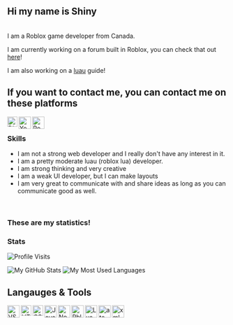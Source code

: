 <h2>Hi my name is Shiny</h2>
</br>
I am a Roblox game developer from Canada.

I am currently working on a forum built in Roblox, you can check that out <a href="https://www.roblox.com/games/6777501350/DuckBlox?refPageId=34e02a34-7b36-496a-8a9e-1fafc486b9f2">here</a>! 

I am also working on a <a href="https://roblox.github.io/luau/">luau</a> guide!

## If you want to contact me, you can contact me on these platforms

<a href="https://discord.com/users/760301818243842108"><img align="left" alt="Discord" width="23px" src="https://raw.githubusercontent.com/peterthehan/peterthehan/master/assets/discord.svg" /></a>

<a href="https://www.youtube.com/channel/UCgc17VJDBPHNOaQJ1PREECA"><img align="left" alt="YouTube" width="28px" src="https://cdn.discordapp.com/attachments/825045889449066498/825063511054614559/YouTube-Emblem.png" /></a>

<a href="https://www.roblox.com/users/665915051/profile"><img align="left" alt="Roblox" width="28px" src="https://cdn.discordapp.com/attachments/401509972049002506/827914019293757460/0eeeb19633422b1241f4306419a0f15f39d58de9.png" /></a>

<br />

### Skills
* I am not a strong web developer and I really don't have any interest in it.
* I am a pretty moderate luau (roblox lua) developer.
* I am strong thinking and very creative
* I am a weak UI developer, but I can make layouts
* I am very great to communicate with and share ideas as long as you can communicate good as well.

</br>

### These are my statistics!

### Stats
![Profile Visits](https://komarev.com/ghpvc/?username=shinyish&color=blue&label=Profile-Visits&width=26px)

![My GitHub Stats](https://github-readme-stats.vercel.app/api?username=shinyish&show_icons=true&theme=tokyonight)
![My Most Used Languages](https://github-readme-stats.vercel.app/api/top-langs?username=shinyish&show_icons=true&theme=tokyonight&layout=compact) 

## Langauges & Tools 
<a href="https://code.visualstudio.com/"><img align="left" alt="VScode" width="28px" src="https://cdn.discordapp.com/attachments/809031839032672327/813042483814596618/777960436187398168.png" /></a>

<a href="https://html.com/"><img align="left" alt="HTML" width="24px" src="https://cdn.discordapp.com/attachments/809031839032672327/814495978413490206/813909686449078353.png" /></a>

<a href="https://www.w3schools.com/css/css_intro.asp"><img align="left" alt="CSS" width="24px" src="https://cdn.discordapp.com/attachments/809031839032672327/814495960231051285/813909685542584321.png" /></a>

<a href="https://www.javascript.com/"><img align="left" alt="Java Script" width="28px" src="https://cdn.discordapp.com/attachments/809031839032672327/813041368371822632/584735430763741202.png" /></a>

<a href="https://nodejs.org/en/"><img align="left" alt="NodeJS" width="28px" src="https://cdn.discordapp.com/attachments/809031839032672327/813041964546785280/PikPng.com_js-logo-png_4309640.png" /></a>

<a href="https://www.roblox.com/create"><img align="left" alt="RblxStudio" width="28px" src="https://cdn.discordapp.com/attachments/825045889449066498/825060805811896410/340.png" /></a>

<a href="https://www.lua.org/"><img align="left" alt="Lua" width="28px" src="https://cdn.discordapp.com/attachments/825045889449066498/825066179793911878/1200px-Lua-Logo.png" /></a>

<a href="https://atom.io/"><img align="left" alt="atom" width="28px" src="https://cdn.discordapp.com/attachments/782651195311259661/841330417411162112/atom-logo.png"/></a>

<a href="https://www.xml.com/"><img allign="left" alt="xml" width="28px" src="https://cdn.iconscout.com/icon/free/png-512/xml-file-2330558-1950399.png"/></a>
